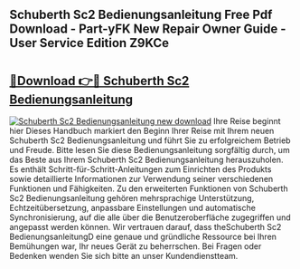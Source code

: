 ## Schuberth Sc2 Bedienungsanleitung Free Pdf Download - Part-yFK New Repair Owner Guide - User Service Edition Z9KCe

# <h2><a href="http://df1h488.blite.top/?on=Schuberth+Sc2+Bedienungsanleitung">🔗Download 👉🔴 Schuberth Sc2 Bedienungsanleitung</a></h2>

[![Schuberth Sc2 Bedienungsanleitung new download](https://i.imgur.com/lujVjoI.png)](http://df1h488.blite.top/?on=Schuberth+Sc2+Bedienungsanleitung)
Ihre Reise beginnt hier Dieses Handbuch markiert den Beginn Ihrer Reise mit Ihrem neuen Schuberth Sc2 Bedienungsanleitung und führt Sie zu erfolgreichem Betrieb und Freude. Bitte lesen Sie diese Bedienungsanleitung sorgfältig durch, um das Beste aus Ihrem Schuberth Sc2 Bedienungsanleitung herauszuholen. Es enthält Schritt-für-Schritt-Anleitungen zum Einrichten des Produkts sowie detaillierte Informationen zur Verwendung seiner verschiedenen Funktionen und Fähigkeiten. Zu den erweiterten Funktionen von Schuberth Sc2 Bedienungsanleitung gehören mehrsprachige Unterstützung, Echtzeitübersetzung, anpassbare Einstellungen und automatische Synchronisierung, auf die alle über die Benutzeroberfläche zugegriffen und angepasst werden können. Wir vertrauen darauf, dass theSchuberth Sc2 BedienungsanleitungD eine genaue und gründliche Ressource bei Ihren Bemühungen war, Ihr neues Gerät zu beherrschen. Bei Fragen oder Bedenken wenden Sie sich bitte an unser Kundendienstteam.
